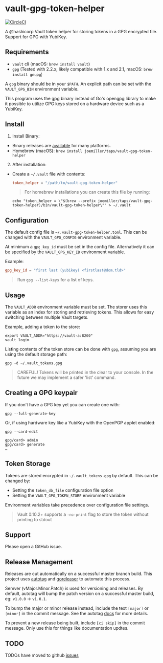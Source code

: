 vault-gpg-token-helper
======================

[![CircleCI](https://circleci.com/gh/joemiller/vault-gpg-token-helper.svg?style=svg)](https://circleci.com/gh/joemiller/vault-gpg-token-helper)

A @hashicorp Vault token helper for storing tokens in a GPG encrypted file. Support
for GPG with YubiKey.

Requirements
------------

* `vault` cli (macOS: `brew install vault`)
* `gpg` (Tested with 2.2.x, likely compatible with 1.x and 2.1, macOS: `brew install gnupg`)

A `gpg` binary should be in your `$PATH`. An explicit path can be set with the
`VAULT_GPG_BIN` environment variable.

This program uses the gpg binary instead of Go's opengpg library to make it possible
to utilize GPG keys stored on a hardware device such as a YubiKey.

Install
-------

1. Install Binary:

  * Binary releases are [available](https://github.com/joemiller/vault-gpg-token-helper/releases) for many platforms.
  * Homebrew (macOS): `brew install joemiller/taps/vault-gpg-token-helper`

2. After installation:

  * Create a `~/.vault` file with contents:

    ```toml
    token_helper = "/path/to/vault-gpg-token-helper"
    ```

    > For homebrew installations you can create this file by running:

    ```console
    echo "token_helper = \"$(brew --prefix joemiller/taps/vault-gpg-token-helper)/bin/vault-gpg-token-helper\"" > ~/.vault
    ```

Configuration
-------------

The default config file is `~/.vault-gpg-token-helper.toml`. This can be changed with the
`VAULT_GPG_CONFIG` environment variable.

At minimum a `gpg_key_id` must be set in the config file. Alternatively it can be
specified by the `VAULT_GPG_KEY_ID` environment variable.

Example:

```toml
gpg_key_id = "first last (yubikey) <firstlast@dom.tld>"
```

> Run `gpg --list-keys` for a list of keys.

Usage
-----

The `VAULT_ADDR` environment variable must be set. The storer uses this variable
as an index for storing and retrieving tokens. This allows for easy switching
between multiple Vault targets.

Example, adding a token to the store:

```console
export VAULT_ADDR="https://vault-a:8200"
vault login
```

Listing contents of the token store can be done with `gpg`, assuming you are using
the default storage path:

```console
gpg -d ~/.vault_tokens.gpg
```

> CAREFUL! Tokens will be printed in the clear to your console. In the future we may
> implement a safer 'list' command.

Creating a GPG keypair
----------------------

If you don't have a GPG key yet you can create one with:

```console
gpg --full-generate-key
```

Or, if using hardware key like a YubiKey with the OpenPGP applet enabled:

```console
gpg --card-edit

gpg/card> admin
gpg/card> generate
…
```

Token Storage
-------------

Tokens are stored encrypted in `~/.vault_tokens.gpg` by default. This can be
changed by:

* Setting the `token_db_file` configuration file option
* Setting the `VAULT_GPG_TOKEN_STORE` environment variable

Environment variables take precedence over configuration file settings.

> Vault 0.10.2+ supports a `-no-print` flag to store the token without printing to stdout

Support
-------

Please open a GitHub issue.

Release Management
------------------

Releases are cut automatically on a successful master branch build. This project uses
[autotag](https://github.com/pantheon-systems/autotag) and [goreleaser](https://goreleaser.com/) to automate this process.

Semver (vMajor.Minor.Patch) is used for versioning and releases. By default, autotag will bump the patch version
on a successful master build, eg: `v1.0.0` -> `v1.0.1`.

To bump the major or minor release instead, include the text `[major]` or `[minor]` in the commit message.
See the autotag [docs](https://github.com/pantheon-systems/autotag#incrementing-major-and-minor-versions) for more details.

To prevent a new release being built, include `[ci skip]` in the commit message. Only use this for things like documentation updtes.

TODO
----

TODOs have moved to github [issues](https://github.com/joemiller/vault-gpg-token-helper/issues)